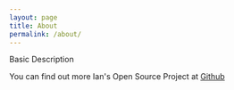 ```yaml
---
layout: page
title: About
permalink: /about/
---
```

Basic Description

You can find out more Ian's Open Source Project at [Github](https://github.com/AdrianDucao/)